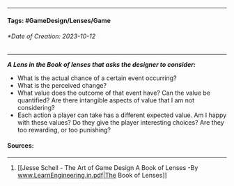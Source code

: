 __________________________________________________________________________
#### **Tags:** #GameDesign/Lenses/Game   
###### *Date of Creation: 2023-10-12
__________________________________________________________________________

***A Lens in the Book of lenses that asks the designer to consider:***
- What is the actual chance of a certain event occurring?
- What is the perceived change?
- What value does the outcome of that event have? Can the value be quantified? Are there intangible aspects of value that I am not considering?
- Each action a player can take has a different expected value. Am I happy with these values? Do they give the player interesting choices? Are they too rewarding, or too punishing?
#### Sources:
__________________________________________________________________________
1. [[Jesse Schell - The Art of Game Design A Book of Lenses -By www.LearnEngineering.in.pdf|The Book of Lenses]]